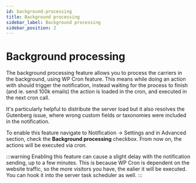 ```yaml
---
id: background-processing
title: Background processing
sidebar_label: Background processing
sidebar_position: 2
---
```


# Background processing

The background processing feature allows you to process the carriers in the background, using WP Cron feature. This means while doing an action with should trigger the notification, instead waiting for the process to finish (and ie. send 100k emails) the action is loaded in the cron, and executed in the next cron call.

It's particularly helpful to distribute the server load but it also resolves the Gutenberg issue, where wrong custom fields or taxonomies were included in the notification.

To enable this feature navigate to Notification -> Settings and in Advanced section, check the **Background processing** checkbox. From now on, the actions will be executed via cron.

:::warning
Enabling this feature can cause a slight delay with the notification sending, up to a few minutes. This is because WP Cron is dependent on the website traffic, so the more visitors you have, the ealier it will be executed. You can hook it into the server task scheduler as well.
:::